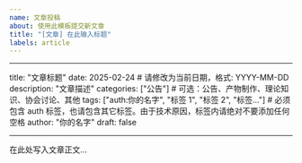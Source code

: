 ```yaml
---
name: 文章投稿
about: 使用此模板提交新文章
title: "[文章] 在此输入标题"
labels: article
---
```


<!--
请按照以下格式填写文章内容。
请不要修改 "---" 标记和字段名称。
只需修改引号内的内容和正文部分。
注意：在"---"范围中，请使用英文标点符号（: , " 等），请留意标点和空格。
由于技术原因，标签内请绝对不要添加任何空格

详细规范与格式请参考：https://chemuasso-cn.github.io/posts/announcement/getting-started/
-->

---

title: "文章标题"
date: 2025-02-24 # 请修改为当前日期，格式: YYYY-MM-DD
description: "文章描述"
categories: ["公告"] # 可选：公告、产物制作、理论知识、协会讨论、其他
tags: ["auth:你的名字", "标签 1", "标签 2", "标签..."] # 必须包含 auth 标签，也请包含其它标签。由于技术原因，标签内请绝对不要添加任何空格
author: "你的名字"
draft: false

---

在此处写入文章正文...

<!--
支持 Markdown 格式：
- 使用 # 表示标题
- 使用 ** ** 表示粗体
- 使用 * * 表示斜体
- 使用 ``` ``` 表示代码块
- 使用 $ $ 表示公式
- 更多格式请参考：https://www.markdownguide.org/basic-syntax/

markdown每段间应该空一行，如：

✅正确示例：

## 标题

第一行

第二行

❌错误示例：

## 标题
第一行
第二行

-->
